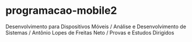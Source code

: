 # programacao-mobile2
Desenvolvimento para Dispositivos Móveis / Análise e Desenvolvimento de Sistemas / Antônio Lopes de Freitas Neto / Provas e Estudos Dirigidos
